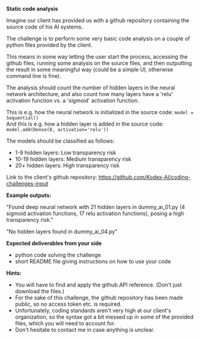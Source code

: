 **Static code analysis**

Imagine our client has provided us with a github repository containing the source code of his AI systems.

The challenge is to perform some very basic code analysis on a couple of python files provided by the client.

This means in some way letting the user start the process, accessing the github files, running some analysis on the source files, and then outputting the result in some meaningful way (could be a simple UI, otherwise command line is fine).

The analysis should count the number of hidden layers in the neural network architecture, and also count how many layers have a 'relu' activation function vs. a 'sigmoid' activation function.

This is e.g. how the neural network is initialized in the source code: `model = Sequential()`  
And this is e.g. how a hidden layer is added in the source code: `model.add(Dense(8, activation='relu'))`

The models should be classified as follows:
* 1-9 hidden layers: Low transparency risk
* 10-19 hidden layers: Medium transparency risk
* 20+ hidden layers: High transparency risk

Link to the client's github repository: https://github.com/Kodex-AI/coding-challenges-input


**Example outputs:**

"Found deep neural network with 21 hidden layers in dummy_ai_01.py (4 sigmoid activation functions, 17 relu activation functions), posing a high transparency risk."

"No hidden layers found in dummy_ai_04.py"

**Expected deliverables from your side**
* python code solving the challenge
* short README file giving instructions on how to use your code

**Hints:**
* You will have to find and apply the github API reference. (Don't just download the files.)
* For the sake of this challenge, the github repository has been made public, so no access token etc. is required.
* Unfortunately, coding standards aren't very high at our client's organization, so the syntax got a bit messed up in some of the provided files, which you will need to account for.
* Don't hesitate to contact me in case anything is unclear.